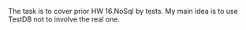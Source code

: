 The task is to cover prior HW 16.NoSql by tests. 
My main idea is to use TestDB not to involve the real one. 